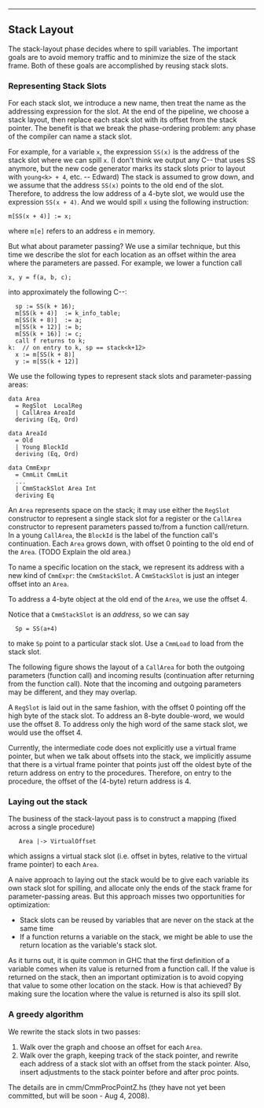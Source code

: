 ---

## Stack Layout


The stack-layout phase decides where to spill variables. The important goals are to avoid memory traffic and to minimize the size of the stack frame. Both of these goals are accomplished by reusing stack slots.

### Representing Stack Slots


For each stack slot, we introduce a new name, then treat the name as the addressing expression for the slot. At the end of the pipeline, we choose a stack layout, then replace each stack slot with its offset from the stack pointer. The benefit is that we break the phase-ordering problem: any phase of the compiler can name a stack slot.


For example, for a variable `x`, the expression `SS(x)` is the address of the stack slot where we can spill `x`. (I don't think we output any C-- that uses SS anymore, but the new code generator marks its stack slots prior to layout with `young<k> + 4`, etc. -- Edward) The stack is assumed to grow down, and we assume that the address `SS(x)` points to the old end of the slot. Therefore, to address the low address of a 4-byte slot, we would use the expression `SS(x + 4)`. And we would spill `x` using the following instruction:

```wiki
m[SS(x + 4)] := x;
```


where `m[e]` refers to an address `e` in memory.


But what about parameter passing? We use a similar technique, but this time we describe the slot for each location as an offset within the area where the parameters are passed. For example, we lower a function call

```wiki
x, y = f(a, b, c);
```


into approximately the following C--:

```wiki
  sp := SS(k + 16);
  m[SS(k + 4)]  := k_info_table;
  m[SS(k + 8)]  := a;
  m[SS(k + 12)] := b;
  m[SS(k + 16)] := c;
  call f returns to k;
k:  // on entry to k, sp == stack<k+12>
  x := m[SS(k + 8)]
  y := m[SS(k + 12)]
```


We use the following types to represent stack slots and parameter-passing areas:

```wiki
data Area
  = RegSlot  LocalReg
  | CallArea AreaId
  deriving (Eq, Ord)

data AreaId
  = Old
  | Young BlockId
  deriving (Eq, Ord)

data CmmExpr
  = CmmLit CmmLit
  ...
  | CmmStackSlot Area Int
  deriving Eq
```


An `Area` represents space on the stack; it may use either the `RegSlot` constructor to represent a single stack slot for a register or the `CallArea` constructor to represent parameters passed to/from a function call/return. In a young `CallArea`, the `BlockId` is the label of the function call's continuation. Each `Area` grows down, with offset 0 pointing to the old end of the `Area`. (TODO Explain the old area.)


To name a specific location on the stack, we represent its address with a new kind of `CmmExpr`: the `CmmStackSlot`.
A `CmmStackSlot` is just an integer offset into an `Area`. 

To address a 4-byte object at the old end of the `Area`, we use the offset 4.


Notice that a `CmmStackSlot` is an *address*, so we can say

```wiki
  Sp = SS(a+4)
```


to make `Sp` point to a particular stack slot.   Use a `CmmLoad` to load from the stack slot.


The following figure shows the layout of a `CallArea` for both the outgoing parameters (function call) and incoming results (continuation after returning from the function call). Note that the incoming and outgoing parameters may be different, and they may overlap.

[](/trac/ghc/attachment/wiki/Commentary/Compiler/StackAreas/CallArea.png)


A `RegSlot` is laid out in the same fashion, with the offset 0 pointing off the high byte of the stack slot. To address an 8-byte double-word, we would use the offset 8. To address only the high word of the same stack slot, we would use the offset 4.


Currently, the intermediate code does not explicitly use a virtual frame pointer, but when we talk about offsets into the stack, we implicitly assume that there is a virtual frame pointer that points just off the oldest byte of the return address on entry to the procedures. Therefore, on entry to the procedure, the offset of the (4-byte) return address is 4.

### Laying out the stack


The business of the stack-layout pass is to construct a mapping (fixed across a single procedure)

```wiki
   Area |-> VirtualOffset
```


which assigns a virtual stack slot (i.e. offset in bytes, relative to the virtual frame pointer) to each `Area`.


A naive approach to laying out the stack would be to give each variable its own stack slot for spilling, and allocate only the ends of the stack frame for parameter-passing areas. But this approach misses two opportunities for optimization:

- Stack slots can be reused by variables that are never on the stack at the same time
- If a function returns a variable on the stack, we might be able to use the return location as the variable's stack slot.


As it turns out, it is quite common in GHC that the first definition of a variable comes when its value is returned from a function call. If the value is returned on the stack, then an important optimization is to avoid copying that value to some other location on the stack. How is that achieved? By making sure the location where the value is returned is also its spill slot.

### A greedy algorithm


We rewrite the stack slots in two passes:

1. Walk over the graph and choose an offset for each `Area`.
1. Walk over the graph, keeping track of the stack pointer, and rewrite each address of a stack slot with an offset from the stack pointer. Also, insert adjustments to the stack pointer before and after proc points.


The details are in cmm/CmmProcPointZ.hs (they have not yet been committed, but will be soon - Aug 4, 2008).
